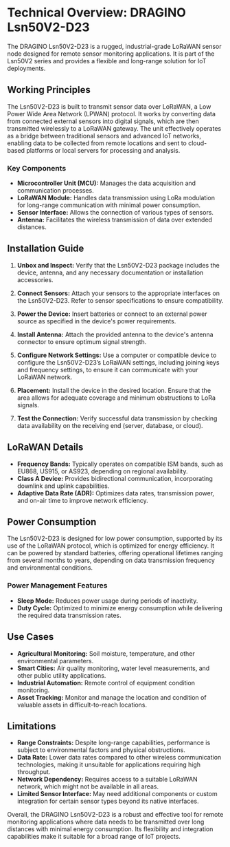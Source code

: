 # Technical Overview: DRAGINO Lsn50V2-D23

The DRAGINO Lsn50V2-D23 is a rugged, industrial-grade LoRaWAN sensor node designed for remote sensor monitoring applications. It is part of the Lsn50V2 series and provides a flexible and long-range solution for IoT deployments. 

## Working Principles

The Lsn50V2-D23 is built to transmit sensor data over LoRaWAN, a Low Power Wide Area Network (LPWAN) protocol. It works by converting data from connected external sensors into digital signals, which are then transmitted wirelessly to a LoRaWAN gateway. The unit effectively operates as a bridge between traditional sensors and advanced IoT networks, enabling data to be collected from remote locations and sent to cloud-based platforms or local servers for processing and analysis.

### Key Components

- **Microcontroller Unit (MCU):** Manages the data acquisition and communication processes.
- **LoRaWAN Module:** Handles data transmission using LoRa modulation for long-range communication with minimal power consumption.
- **Sensor Interface:** Allows the connection of various types of sensors.
- **Antenna:** Facilitates the wireless transmission of data over extended distances.

## Installation Guide

1. **Unbox and Inspect:** Verify that the Lsn50V2-D23 package includes the device, antenna, and any necessary documentation or installation accessories.

2. **Connect Sensors:** Attach your sensors to the appropriate interfaces on the Lsn50V2-D23. Refer to sensor specifications to ensure compatibility.

3. **Power the Device:** Insert batteries or connect to an external power source as specified in the device's power requirements.

4. **Install Antenna:** Attach the provided antenna to the device's antenna connector to ensure optimum signal strength.

5. **Configure Network Settings:** Use a computer or compatible device to configure the Lsn50V2-D23’s LoRaWAN settings, including joining keys and frequency settings, to ensure it can communicate with your LoRaWAN network.

6. **Placement:** Install the device in the desired location. Ensure that the area allows for adequate coverage and minimum obstructions to LoRa signals.

7. **Test the Connection:** Verify successful data transmission by checking data availability on the receiving end (server, database, or cloud).

## LoRaWAN Details

- **Frequency Bands:** Typically operates on compatible ISM bands, such as EU868, US915, or AS923, depending on regional availability.
- **Class A Device:** Provides bidirectional communication, incorporating downlink and uplink capabilities.
- **Adaptive Data Rate (ADR):** Optimizes data rates, transmission power, and on-air time to improve network efficiency.

## Power Consumption

The Lsn50V2-D23 is designed for low power consumption, supported by its use of the LoRaWAN protocol, which is optimized for energy efficiency. It can be powered by standard batteries, offering operational lifetimes ranging from several months to years, depending on data transmission frequency and environmental conditions.

### Power Management Features

- **Sleep Mode:** Reduces power usage during periods of inactivity.
- **Duty Cycle:** Optimized to minimize energy consumption while delivering the required data transmission rates.

## Use Cases

- **Agricultural Monitoring:** Soil moisture, temperature, and other environmental parameters.
- **Smart Cities:** Air quality monitoring, water level measurements, and other public utility applications.
- **Industrial Automation:** Remote control of equipment condition monitoring.
- **Asset Tracking:** Monitor and manage the location and condition of valuable assets in difficult-to-reach locations.

## Limitations

- **Range Constraints:** Despite long-range capabilities, performance is subject to environmental factors and physical obstructions.
- **Data Rate:** Lower data rates compared to other wireless communication technologies, making it unsuitable for applications requiring high throughput.
- **Network Dependency:** Requires access to a suitable LoRaWAN network, which might not be available in all areas.
- **Limited Sensor Interface:** May need additional components or custom integration for certain sensor types beyond its native interfaces.

Overall, the DRAGINO Lsn50V2-D23 is a robust and effective tool for remote monitoring applications where data needs to be transmitted over long distances with minimal energy consumption. Its flexibility and integration capabilities make it suitable for a broad range of IoT projects.